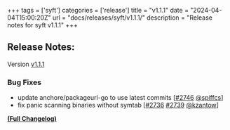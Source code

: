+++
tags = ['syft']
categories = ['release']
title = "v1.1.1"
date = "2024-04-04T15:00:20Z"
url = "docs/releases/syft/v1.1.1/"
description = "Release notes for syft v1.1.1"
+++

## Release Notes:
Version [v1.1.1](https://github.com/anchore/syft/releases/tag/v1.1.1)

### Bug Fixes

- update anchore/packageurl-go to use latest commits [[#2746](https://github.com/anchore/syft/pull/2746) [@spiffcs](https://github.com/spiffcs)]
- fix panic scanning binaries without symtab [[#2736](https://github.com/anchore/syft/issues/2736) [#2739](https://github.com/anchore/syft/pull/2739) [@kzantow](https://github.com/kzantow)]

**[(Full Changelog)](https://github.com/anchore/syft/compare/v1.1.0...v1.1.1)**
